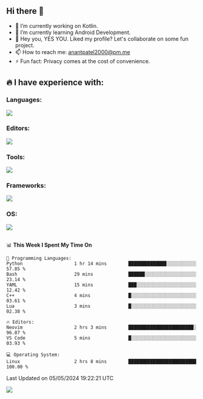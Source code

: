 ## Hi there 👋

<!--
**anantdark/anantdark** is a ✨ _special_ ✨ repository because its `README.md` (this file) appears on your GitHub profile.
-->


- 🔭 I’m currently working on Kotlin.
- 🌱 I’m currently learning Android Development.
- 👯 Hey you, YES YOU. Liked my profile? Let's collaborate on some fun project.
- 📫 How to reach me: anantpatel2000@pm.me
- ⚡ Fun fact: Privacy comes at the cost of convenience.

## 🔥 I have experience with:
### Languages:
[![](https://skillicons.dev/icons?i=python,kotlin,c,cpp,html,css,js,bash,latex,lua,md)](https://skillicons.dev)
### Editors:
[![](https://skillicons.dev/icons?i=vim,neovim,vscode,vscodium,pycharm,androidstudio,eclipse)](https://skillicons.dev)
### Tools:
[![](https://skillicons.dev/icons?i=bash,docker,git,mongodb,npm,nodejs,postman,vite,github,githubactions,figma)](https://skillicons.dev)
### Frameworks:
[![](https://skillicons.dev/icons?i=flask,django,selenium,react,redux,materialui)](https://skillicons.dev)

### OS:
[![](https://skillicons.dev/icons?i=ubuntu,debian,kali)](https://skillicons.dev)
## 

<!-- 
![](https://github-readme-stats.vercel.app/api/wakatime?username=mangoman&api_domain=wakapi.dev&bg_color=1e1e2e&title_color=94e2d5&icon_color=cba6f7&text_color=cdd6f4&custom_title=My%20Weekly%20Coding%20Stats&layout=compact)
-->

<!--START_SECTION:waka-->
📊 **This Week I Spent My Time On** 

```text
💬 Programming Languages: 
Python                   1 hr 14 mins        ██████████████░░░░░░░░░░░   57.85 % 
Bash                     29 mins             ██████░░░░░░░░░░░░░░░░░░░   23.14 % 
YAML                     15 mins             ███░░░░░░░░░░░░░░░░░░░░░░   12.42 % 
C++                      4 mins              █░░░░░░░░░░░░░░░░░░░░░░░░   03.61 % 
Lua                      3 mins              █░░░░░░░░░░░░░░░░░░░░░░░░   02.38 % 

🔥 Editors: 
Neovim                   2 hrs 3 mins        ████████████████████████░   96.07 % 
VS Code                  5 mins              █░░░░░░░░░░░░░░░░░░░░░░░░   03.93 % 

💻 Operating System: 
Linux                    2 hrs 8 mins        █████████████████████████   100.00 % 
```


 Last Updated on 05/05/2024 19:22:21 UTC
<!--END_SECTION:waka-->

![](https://komarev.com/ghpvc/?username=anantdark&style=flat-square)                    
